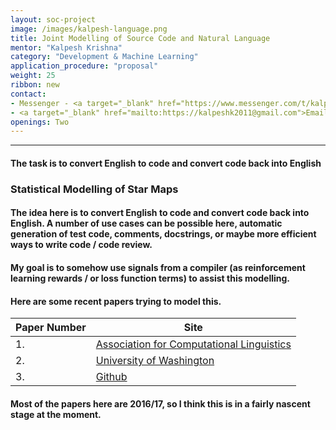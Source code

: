 ```yaml
---
layout: soc-project
image: /images/kalpesh-language.png
title: Joint Modelling of Source Code and Natural Language
mentor: "Kalpesh Krishna"
category: "Development & Machine Learning"
application_procedure: "proposal"
weight: 25
ribbon: new
contact:
- Messenger - <a target="_blank" href="https://www.messenger.com/t/kalpesh.krishna.9">Kalpesh Krishna</a>
- <a target="_blank" href="mailto:https://kalpeshk2011@gmail.com">Email ID</a> - kalpeshk2011@gmail.com
openings: Two
---
```


---

#### The task is to convert English to code and convert code back into English

<!--break-->

### Statistical Modelling of Star Maps

#### The idea here is to convert English to code and convert code back into English. A number of use cases can be possible here, automatic generation of test code, comments, docstrings, or maybe more efficient ways to write code / code review.

#### My goal is to somehow use signals from a compiler (as reinforcement learning rewards / or loss function terms) to assist this modelling.

<!--break-->
#### Here are some recent papers trying to model this.
<!--break-->

 Paper Number  | Site
 --- | ---
1. | <a target="_blank" href="http://www.aclweb.org/anthology/P16-1195">Association for Computational Linguistics</a>  
2. | <a target="_blank" href="https://homes.cs.washington.edu/~mernst/pubs/nl-command-tr170301.pdf ">University of Washington</a>
3. | <a target="_blank" href="https://github.com/TellinaTool/nl2bash">Github</a>

<!--break-->

#### Most of the papers here are 2016/17, so I think this is in a fairly nascent stage at the moment.
